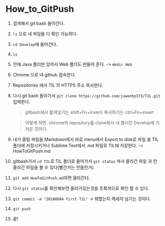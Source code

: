 # How_to_GitPush

1. 검색해서 git bash 들어간다.
2. `ls` 으로 내 파일들 다 확인 가능하다.
3. `cd Develop`에 들어간다.
4. `ls`
5. 안에 Java 폴더만 있어서 Web 폴더도 만들어 준다. -> `mkdir Web`
6. Chrome 으로 내 github 접속한다.
7. Repositories 에서 TIL 의 HTTPS 주소 복사한다.
8. 다시 git bash 돌아가서
   `git clone https://github.com/juwonhp373/TIL.git ` 입력한다.
   >gitbash에서 붙여넣기는 shift+Fn+insert/ 복사하기는 ctrl+Fn+insert
  
   >이렇게 하면, chrome의 repository를 clone해서 내 폴더인 Develop에 가져온 것이다.
9. 내가 올릴 파일을 Markdown에서 바로 menu에서 Export to disk로 파일 을 TIL 폴더에 저장시키거나 Sublime Text에서 .md 파일로 TIL에 저장한다.
-> HowToGitPush.md
10. gitbash가서 `cd TIL`로 TIL 폴더로 들어가서 `git status` 쳐서 올라간 파일 과 안올라간 파일을 볼 수 있다(빨간거는 안올린거).
11. `git add HowToGitPush.md`하면 올라간다.
12. 다시 `git status`를 확인해보면 올라가있는것을 초록색으로 확인 할 수 있다.
13. `git commit -m "20180604 first TIL"` -> 뭐했는지 메세지 남기는 것이다.
14. `git push`
15. 끝!
